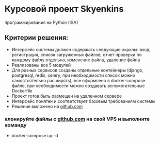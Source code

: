 # Курсовой проект Skyenkins
программирования на Python (ISA)

## Критерии решения:

- Интерфейс системы должен содержать следующие экраны: вход, регистрация, список загруженных файлов, отчет проверки по каждому файлу отдельно, изменение файла, удаление файла
- Реализованы все 5 модулей
- Для разных сервисов созданы отдельные контейнеры (django, postgresql, redis, celery, при необходимости список можно самостоятельно расширять), все оформлено в docker-compose файле, при необходимости можно создавать вспомогательные Dockerfile
- Проект готов быть размещен на удаленном сервере
- Интерфейс понятен и соответствует базовым требованиям системы
- Решение выложено на [github.com](https://github.com/GeeN33/Skyenkins_2.git)





### клонируйте файлы с [github.com](https://github.com/GeeN33/Skyenkins_2.git) на свой VPS и выполните команду
- docker-compose up -d








